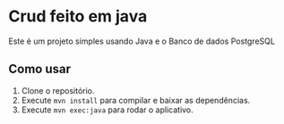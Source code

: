 # Crud feito em java

Este é um projeto simples usando Java e o Banco de dados PostgreSQL 

## Como usar

1. Clone o repositório.
2. Execute `mvn install` para compilar e baixar as dependências.
3. Execute `mvn exec:java` para rodar o aplicativo.
